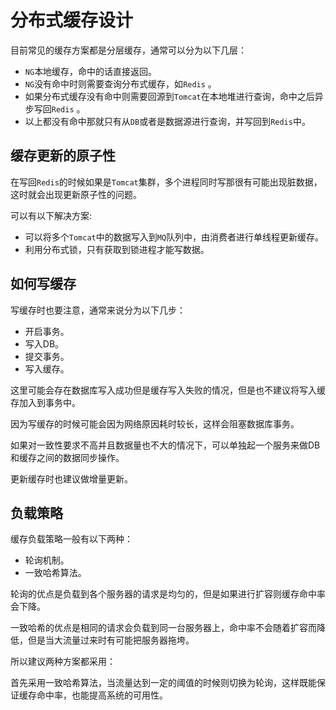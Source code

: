 # 分布式缓存设计

目前常见的缓存方案都是分层缓存，通常可以分为以下几层：

- `NG`本地缓存，命中的话直接返回。
- `NG`没有命中时则需要查询分布式缓存，如`Redis` 。
- 如果分布式缓存没有命中则需要回源到`Tomcat`在本地堆进行查询，命中之后异步写回`Redis` 。
- 以上都没有命中那就只有从`DB`或者是数据源进行查询，并写回到`Redis`中。


## 缓存更新的原子性

在写回`Redis`的时候如果是`Tomcat`集群，多个进程同时写那很有可能出现脏数据，这时就会出现更新原子性的问题。

可以有以下解决方案:
- 可以将多个`Tomcat`中的数据写入到`MQ`队列中，由消费者进行单线程更新缓存。
- 利用分布式锁，只有获取到锁进程才能写数据。

## 如何写缓存

写缓存时也要注意，通常来说分为以下几步：

- 开启事务。
- 写入DB。
- 提交事务。
- 写入缓存。

这里可能会存在数据库写入成功但是缓存写入失败的情况，但是也不建议将写入缓存加入到事务中。

因为写缓存的时候可能会因为网络原因耗时较长，这样会阻塞数据库事务。

如果对一致性要求不高并且数据量也不大的情况下，可以单独起一个服务来做DB和缓存之间的数据同步操作。

更新缓存时也建议做增量更新。

## 负载策略

缓存负载策略一般有以下两种：
- 轮询机制。
- 一致哈希算法。

轮询的优点是负载到各个服务器的请求是均匀的，但是如果进行扩容则缓存命中率会下降。

一致哈希的优点是相同的请求会负载到同一台服务器上，命中率不会随着扩容而降低，但是当大流量过来时有可能把服务器拖垮。

所以建议两种方案都采用：

首先采用一致哈希算法，当流量达到一定的阈值的时候则切换为轮询，这样既能保证缓存命中率，也能提高系统的可用性。